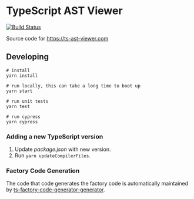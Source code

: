 ﻿# TypeScript AST Viewer

[![Build Status](https://travis-ci.org/dsherret/ts-ast-viewer.svg?branch=master)](https://travis-ci.org/dsherret/ts-ast-viewer)

Source code for https://ts-ast-viewer.com

## Developing

```
# install
yarn install

# run locally, this can take a long time to boot up
yarn start

# run unit tests
yarn test

# run cypress
yarn cypress
```

### Adding a new TypeScript version

1. Update _package.json_ with new version.
2. Run `yarn updateCompilerFiles`.

### Factory Code Generation

The code that code generates the factory code is automatically maintained by [ts-factory-code-generator-generator](https://github.com/dsherret/ts-factory-code-generator-generator/).
